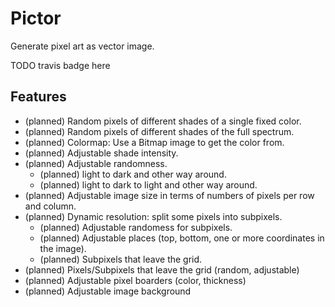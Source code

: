 # Pictor
Generate pixel art as vector image.

TODO travis badge here

## Features

- (planned) Random pixels of different shades of a single fixed color.
- (planned) Random pixels of different shades of the full spectrum.
- (planned) Colormap: Use a Bitmap image to get the color from.
- (planned) Adjustable shade intensity.
- (planned) Adjustable randomness.
    - (planned) light to dark and other way around.
    - (planned) light to dark to light and other way around.
- (planned) Adjustable image size in terms of numbers of pixels per row and column.
- (planned) Dynamic resolution: split some pixels into subpixels.
    - (planned) Adjustable randomess for subpixels.
    - (planned) Adjustable places (top, bottom, one or more coordinates in the image).
    - (planned) Subpixels that leave the grid.
- (planned) Pixels/Subpixels that leave the grid (random, adjustable)
- (planned) Adjustable pixel boarders (color, thickness)
- (planned) Adjustable image background
